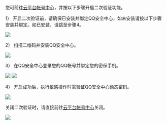 您可前往[云平台帐号中心](http://console.tce.fsphere.cn/developer)，并按以下步骤开启二次验证功能。

1） 开启二次验证前，请确保已安装并绑定QQ安全中心，如未安装请按以下步骤安装并绑定。如已安装，请跳至步骤4。

![](https://mc.qcloudimg.com/static/img/5f03336511f55db1709a46bc303c4747/aa.png)

2） 扫描二维码并安装QQ安全中心。

![](https://mc.qcloudimg.com/static/img/b0fc2ebd967ffabc4f9f10eefb28dc38/image.png)

3） 在QQ安全中心登录您的QQ帐号并绑定您的密保手机。

![](https://mc.qcloudimg.com/static/img/b0e17085bfabf48f2fb7f2a00a4a9e7a/cc.jpg)
![](https://mc.qcloudimg.com/static/img/186fc57495ac79f2c94c4dfc8ed7b1b7/img567229228eae5.jpg)

4） 开启成功后，执行敏感操作时需验证QQ安全中心动态密码。

![](https://mc.qcloudimg.com/static/img/e0728099325461fbcb6a18f42434e4f7/image.png)

关闭二次验证时，请直接前往[云平台帐号中心](http://console.tce.fsphere.cn/developer)关闭。

![](https://mc.qcloudimg.com/static/img/4514468f5b56a7e2093fde023b8c89e2/image.png)